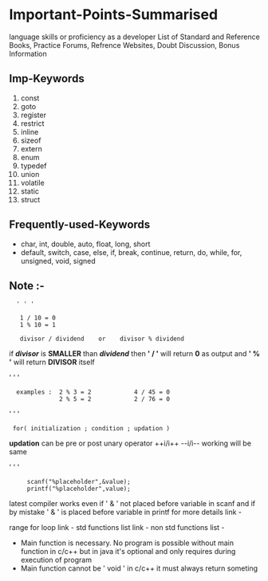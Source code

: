 # Important-Points-Summarised 

language skills or proficiency as a developer
List of Standard and Reference Books, Practice Forums, Refrence Websites, Doubt Discussion, Bonus Information 


## Imp-Keywords                              
                                                 
1. const                                            
2. goto                                             
3. register
4. restrict
5. inline
6. sizeof
7. extern
8. enum
9. typedef
10. union
11. volatile
12. static
13. struct         

## Frequently-used-Keywords

- char, int, double, auto, float, long, short
- default, switch, case, else, if, break, continue, return, do, while, for, unsigned, void, signed

## Note :-

      ' ' '
      
       1 / 10 = 0 
       1 % 10 = 1 
 
       divisor / dividend    or    divisor % dividend 
      

      
  if **_divisor_** is   **SMALLER**    than **_dividend_** then   **' / '**   will return   **0**   as output and   **' % '**   will return   **DIVISOR**   itself 

' ' '

      examples :  2 % 3 = 2            4 / 45 = 0
                  2 % 5 = 2            2 / 76 = 0

' ' ' 


     for( initialization ; condition ; updation )

**updation** can be pre or post unary operator ++i/i++  --i/i-- working will be same  



' ' ' 

         scanf("%placeholder",&value);  
         printf("%placeholder",value);


latest compiler works even if  ' & '  not placed before variable in scanf and if by mistake  ' & ' is placed before variable in printf 
for more details link - 

range for loop link - 
std functions list link -
non std functions list - 


- Main function is necessary. No program is possible without main function in c/c++ but in java it's optional and only requires during execution of program
- Main function cannot be  ' void ' in c/c++ it must always return someting
